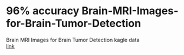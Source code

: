 # 96% accuracy Brain-MRI-Images-for-Brain-Tumor-Detection
Brain MRI Images for Brain Tumor Detection 
kagle data <br>
<a href="https://www.kaggle.com/navoneel/brain-mri-images-for-brain-tumor-detection"> link </a>


